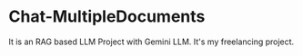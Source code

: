 # Chat-MultipleDocuments
It is an RAG based LLM Project with Gemini LLM. It's my freelancing project.
